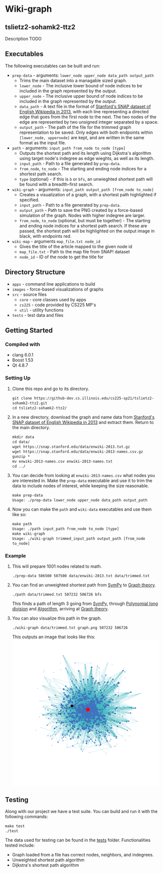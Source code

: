 # Wiki-graph

## tslietz2-sohamk2-ttz2

Description TODO

## Executables

The following executables can be built and run:
- `prep-data` - arguments: `lower_node upper_node data_path output_path`
  - Trims the main dataset into a managable sized graph.
  - `lower_node` - The inclusive lower bound of node indices to be included in the graph represented by the output.
  - `upper_node` - The inclusive upper bound of node indices to be included in the graph represented by the output.
  - `data_path` - A text file in the format of [Stanford's SNAP dataset of English Wikipedia in 2013](https://snap.stanford.edu/data/enwiki-2013.html), with each line representing a directed edge that goes from the first node to the next. The two nodes of the edge are represented by two unsigned integer separated by a space.
  - `output_path` - The path of the file for the trimmed graph representation to be saved. Only edges with both endpoints within `[lower_node, uppernode]` are kept, and are written in the same format as the input file.
- `path` - arguments: `input_path from_node to_node [type]`
  - Outputs the shortest path and its length using Dijkstra's algorithm using target node's indegree as edge wieghts, as well as its length.
  - `input_path` - Path to a file generated by `prep-data`.
  - `from_node`, `to_node` - The starting and ending node indices for a shortest path search.
  - `type` (optional) - if this is `b` or `bfs`, an unwieghted shortest path will be found with a breadth-first search.
- `wiki-graph` - arguments: `input_path output_path [from_node to_node]`
  - Creates a visualization of a graph, with a shortest path highlighted if specified.
  - `input_path` - Path to a file generated by `prep-data`.
  - `output_path` - Path to save the PNG created by a force-based simulation of the graph. Nodes with higher indegree are larger.
  - `from_node`, `to_node` (optional, but must be together) - The starting and ending node indices for a shortest path search. If these are passed, the shortest path will be highlighted on the output image in black, with endpoints red.
- `wiki-map` - arguments `map_file.txt node_id`
  - Gives the title of the article mapped to the given node id
  - `map_file.txt` - Path to the map file from SNAP! dataset
  - `node_id` - ID of the node to get the title for

## Directory Structure

- `apps` - command line applications to build
- `images` - force-based visualizations of graphs
- `src` - source files
  - `core` - core classes used by apps
  - `cs225` - code provided by CS225 MP's
  - `util` - utility functions 
- `tests` - test data and files

## Getting Started

### Compiled with

- clang 6.0.1
- Boost 1.53
- Qt 4.8.7

### Setting Up

1. Clone this repo and go to its directory.
   ```
   git clone https://github-dev.cs.illinois.edu/cs225-sp21/tslietz2-sohamk2-ttz2.git
   cd tslietz2-sohamk2-ttz2/
   ```
2. In a new directory, download the graph and name data from [Stanford's SNAP dataset of English Wikipedia in 2013](https://snap.stanford.edu/data/enwiki-2013.html) and extract them. Return to the main directory.
    ```
    mkdir data
    cd data/
    wget https://snap.stanford.edu/data/enwiki-2013.txt.gz 
    wget https://snap.stanford.edu/data/enwiki-2013-names.csv.gz
    gunzip *
    mv enwiki-2013-names.csv enwiki-2013-names.txt
    cd ../
    ```
3. You can decide from looking at `enwiki-2013-names.csv` what nodes you are interested in. Make the `prep-data` executable and use it to trim the data to include nodes of interest, while keeping the size reasonable.
    ```
    make prep-data
    Usage: ./prep-data lower_node upper_node data_path output_path
    ```
4. Now you can make the `path` and `wiki-data` executables and use them like so:
    ```
    make path
    Usage: ./path input_path from_node to_node [type]
    make wiki-graph
    Usage: ./wiki-graph trimmed_input_path output_path [from_node to_node]
    ```    

### Example
1. This will prepare 1001 nodes related to math.
    ```
    ./prep-data 506500 507500 data/enwiki-2013.txt data/trimmed.txt
    ```

2. You can find an unweighted shortest path from [SymPy](https://en.wikipedia.org/wiki/SymPy) to [Graph theory](https://en.wikipedia.org/wiki/Graph_theory).
    ```
    ./path data/trimmed.txt 507232 506726 bfs
    ```
    This finds a path of length 3 going from [SymPy](https://en.wikipedia.org/wiki/SymPy), through [Polynomial long division](https://en.wikipedia.org/wiki/Polynomial_long_division) and [Algorithm](https://en.wikipedia.org/wiki/Algorithm), arriving at [Graph theory](https://en.wikipedia.org/wiki/Graph_theory).

3. You can also visualize this path in the graph.
    ```
    ./wiki-graph data/trimmed.txt graph.png 507232 506726
    ```
    This outputs an image that looks like this: ![math path](images/mathpath.png)

## Testing
Along with our project we have a test suite. You can build and run it with the following commands:
```
make test
./test
```
The data used for testing can be found in the [tests](tests) folder. Functionalities tested include:
- Graph loaded from a file has correct nodes, neighbors, and indegrees.
- Unweighted shortest path algorithm
- Dijkstra's shortest path algorithm

